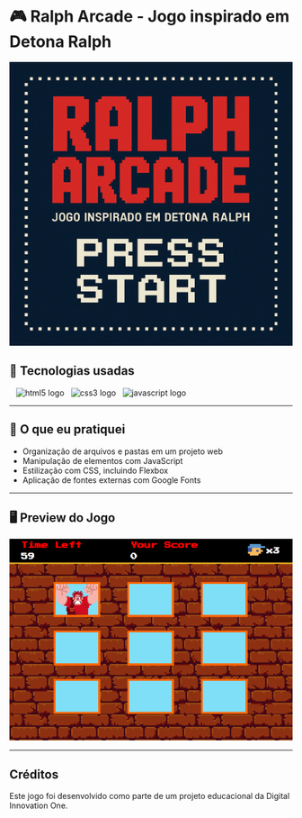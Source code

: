 # 🎮 Ralph Arcade - Jogo inspirado em Detona Ralph


<p align="center">
  <img src="./src/images/ralph-capa.png" alt="Capa do Jogo" width="700" />
</p>

## 🚀 Tecnologias usadas

<img width="12" /><img src="https://cdn.jsdelivr.net/gh/devicons/devicon/icons/html5/html5-original.svg" height="30" alt="html5 logo"  /><img width="12" /><img src="https://cdn.jsdelivr.net/gh/devicons/devicon/icons/css3/css3-original.svg" height="30" alt="css3 logo"  /><img width="12" /><img src="https://cdn.jsdelivr.net/gh/devicons/devicon/icons/javascript/javascript-original.svg" height="30" alt="javascript logo"  />

---

## 🧠 O que eu pratiquei

- Organização de arquivos e pastas em um projeto web
- Manipulação de elementos com JavaScript
- Estilização com CSS, incluindo Flexbox
- Aplicação de fontes externas com Google Fonts

---

## 🖥️ Preview do Jogo

<p align="center">
  <img src="./src/images/print.png" alt="Preview do Jogo Ralph Arcade" width="600" />
</p>

---

## Créditos
Este jogo foi desenvolvido como parte de um projeto educacional da Digital Innovation One.